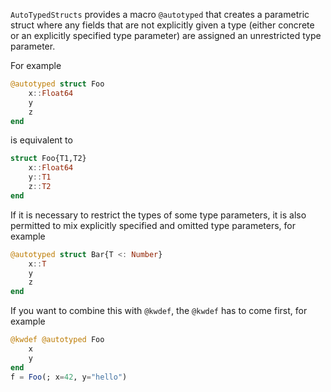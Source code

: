 `AutoTypedStructs` provides a macro `@autotyped` that creates a parametric
struct where any fields that are not explicitly given a type (either concrete
or an explicitly specified type parameter) are assigned an unrestricted type
parameter.

For example
```julia
@autotyped struct Foo
    x::Float64
    y
    z
end
```
is equivalent to
```julia
struct Foo{T1,T2}
    x::Float64
    y::T1
    z::T2
end
```

If it is necessary to restrict the types of some type parameters, it is also
permitted to mix explicitly specified and omitted type parameters, for example
```julia
@autotyped struct Bar{T <: Number}
    x::T
    y
    z
end
```

If you want to combine this with `@kwdef`, the `@kwdef` has to come first, for example
```julia
@kwdef @autotyped Foo
    x
    y
end
f = Foo(; x=42, y="hello")
